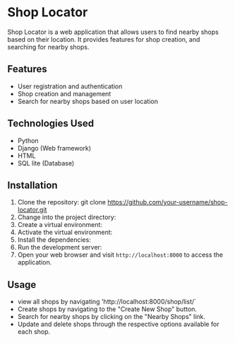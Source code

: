 # Shop Locator

Shop Locator is a web application that allows users to find nearby shops based on their location. It provides features for shop creation, and searching for nearby shops.

## Features

- User registration and authentication
- Shop creation and management
- Search for nearby shops based on user location

## Technologies Used

- Python
- Django (Web framework)
- HTML
- SQL lite (Database)

## Installation

1. Clone the repository: git clone https://github.com/your-username/shop-locator.git
2. Change into the project directory:
3. Create a virtual environment:
4. Activate the virtual environment:
5. Install the dependencies:
6. Run the development server:
7. Open your web browser and visit `http://localhost:8000` to access the application.

## Usage

- view all shops by navigating 'http://localhost:8000/shop/list/`
- Create shops by navigating to the "Create New Shop" button.
- Search for nearby shops by clicking on the "Nearby Shops" link.
- Update and delete shops through the respective options available for each shop.



